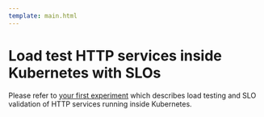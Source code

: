 ```yaml
---
template: main.html
---
```


# Load test HTTP services inside Kubernetes with SLOs

Please refer to [your first experiment](../getting-started/your-first-experiment.md) which describes load testing and SLO validation of HTTP services running inside Kubernetes.